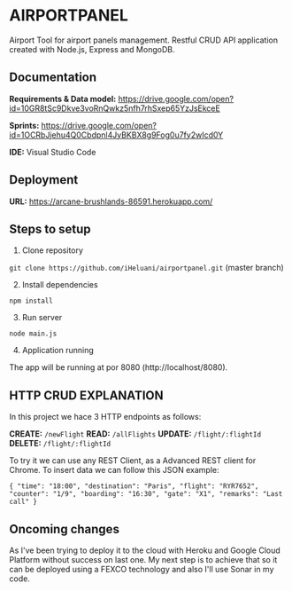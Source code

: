 # AIRPORTPANEL
Airport Tool for airport panels management. Restful CRUD API application created with Node.js, Express and MongoDB.

## Documentation

**Requirements & Data model:** https://drive.google.com/open?id=10GR8tSc9Dkve3voRnQwkz5nfh7rhSxep65YzJsEkceE

**Sprints:** https://drive.google.com/open?id=1OCRbJjehu4Q0Cbdpnl4JyBKBX8g9Fog0u7fy2wIcd0Y

**IDE:** Visual Studio Code

## Deployment

**URL:** https://arcane-brushlands-86591.herokuapp.com/

## Steps to setup

1. Clone repository

`git clone https://github.com/iHeluani/airportpanel.git` (master branch)

2. Install dependencies

`npm install`

3. Run server

`node main.js`

4. Application running

The app will be running at por 8080 (http://localhost/8080).

## HTTP CRUD EXPLANATION

In this project we hace 3 HTTP endpoints as follows:

**CREATE:** `/newFlight`
**READ:** `/allFlights`
**UPDATE:** `/flight/:flightId`
**DELETE:** `/flight/:flightId`

To try it we can use any REST Client, as a Advanced REST client for Chrome.
To insert data we can follow this JSON example:

`{
  "time": "18:00",
  "destination": "Paris",
  "flight": "RYR7652",
  "counter": "1/9",
  "boarding": "16:30",
  "gate": "X1",
  "remarks": "Last call"
}`

## Oncoming changes

As I've been trying to deploy it to the cloud with Heroku and Google Cloud Platform without success on last one. My next step is to achieve that so it can be deployed using a FEXCO technology and also I'll use Sonar in my code.
